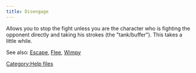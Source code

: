```yaml
---
title: Disengage
---
```


Allows you to stop the fight unless you are the character who is
fighting the opponent directly and taking his strokes (the
"tank/buffer"). This takes a little while.

See also: [Escape](Escape "wikilink"), [Flee](Flee "wikilink"),
[Wimpy](Wimpy "wikilink")

[Category:Help files](Category:Help_files "wikilink")